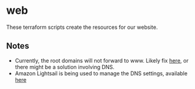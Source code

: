# web

These terraform scripts create the resources for our website.

## Notes

* Currently, the root domains will not forward to www. Likely fix
[here](https://medium.com/runatlantis/hosting-our-static-site-over-ssl-with-s3-acm-cloudfront-and-terraform-513b799aec0f),
or there might be a solution involving DNS.
* Amazon Lightsail is being used to manage the DNS settings, available
[here](https://lightsail.aws.amazon.com/ls/webapp/domains/goodemporium-com)
